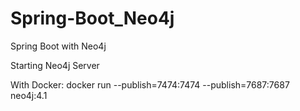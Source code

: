 # Spring-Boot_Neo4j
Spring Boot with Neo4j

Starting Neo4j Server

With Docker: docker run --publish=7474:7474 --publish=7687:7687 neo4j:4.1
